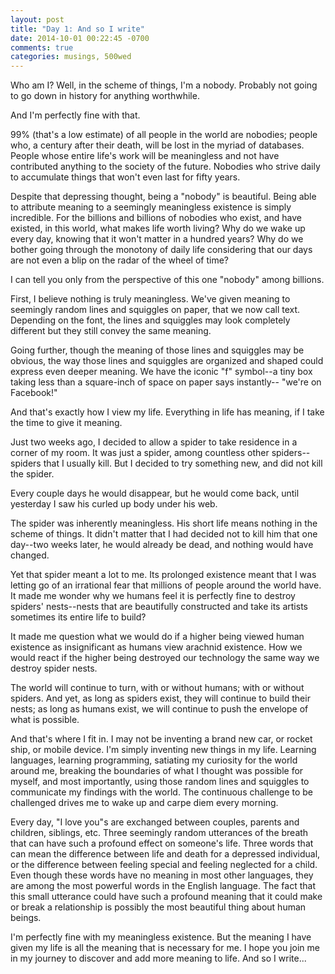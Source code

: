 ```yaml
---
layout: post
title: "Day 1: And so I write"
date: 2014-10-01 00:22:45 -0700
comments: true
categories: musings, 500wed
---
```


Who am I? Well, in the scheme of things, I'm a nobody. Probably not going to go down in history for anything worthwhile.

And I'm perfectly fine with that.

99% (that's a low estimate) of all people in the world are nobodies; people who, a century after their death, will be lost in the myriad of databases. People whose entire life's work will be meaningless and not have contributed anything to the society of the future. Nobodies who strive daily to accumulate things that won't even last for fifty years.

Despite that depressing thought, being a "nobody" is beautiful. Being able to attribute meaning to a seemingly meaningless existence is simply incredible. For the billions and billions of nobodies who exist, and have existed, in this world, what makes life worth living? Why do we wake up every day, knowing that it won't matter in a hundred years? Why do we bother going through the monotony of daily life considering that our days are not even a blip on the radar of the wheel of time?

<!-- more -->

I can tell you only from the perspective of this one "nobody" among billions.

First, I believe nothing is truly meaningless. We've given meaning to seemingly random lines and squiggles on paper, that we now call text. Depending on the font, the lines and squiggles may look completely different but they still convey the same meaning.

Going further, though the meaning of those lines and squiggles may be obvious, the way those lines and squiggles are organized and shaped could express even deeper meaning. We have the iconic "f" symbol--a tiny box taking less than a square-inch of space on paper says instantly-- "we're on Facebook!"

And that's exactly how I view my life. Everything in life has meaning, if I take the time to give it meaning.

Just two weeks ago, I decided to allow a spider to take residence in a corner of my room. It was just a spider, among countless other spiders--spiders that I usually kill. But I decided to try something new, and did not kill the spider.

Every couple days he would disappear, but he would come back, until yesterday I saw his curled up body under his web.

The spider was inherently meaningless. His short life means nothing in the scheme of things. It didn't matter that I had decided not to kill him that one day--two weeks later, he would already be dead, and nothing would have changed.

Yet that spider meant a lot to me. Its prolonged existence meant that I was letting go of an irrational fear that millions of people around the world have. It made me wonder why we humans feel it is perfectly fine to destroy spiders' nests--nests that are beautifully constructed and take its artists sometimes its entire life to build?

It made me question what we would do if a higher being viewed human existence as insignificant as humans view arachnid existence. How we would react if the higher being destroyed our technology the same way we destroy spider nests.

The world will continue to turn, with or without humans; with or without spiders. And yet, as long as spiders exist, they will continue to build their nests; as long as humans exist, we will continue to push the envelope of what is possible.

And that's where I fit in. I may not be inventing a brand new car, or rocket ship, or mobile device. I'm simply inventing new things in my life. Learning languages, learning programming, satiating my curiosity for the world around me, breaking the boundaries of what I thought was possible for myself, and most importantly, using those random lines and squiggles to communicate my findings with the world. The continuous challenge to be challenged drives me to wake up and carpe diem every morning.

Every day, "I love you"s are exchanged between couples, parents and children, siblings, etc. Three seemingly random utterances of the breath that can have such a profound effect on someone's life. Three words that can mean the difference between life and death for a depressed individual, or the difference between feeling special and feeling neglected for a child. Even though these words have no meaning in most other languages, they are among the most powerful words in the English language. The fact that this small utterance could have such a profound meaning that it could make or break a relationship is possibly the most beautiful thing about human beings.

I'm perfectly fine with my meaningless existence. But the meaning I have given my life is all the meaning that is necessary for me. I hope you join me in my journey to discover and add more meaning to life. And so I write...